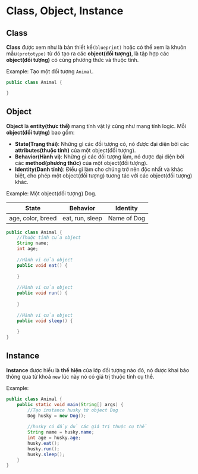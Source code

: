 # Class, Object, Instance

## Class
**Class** được xem như là bản thiết kế```(blueprint)``` hoặc có thể xem là khuôn mẫu```(prototype)``` từ đó tạo ra các **object(đối tượng)**, là tập hợp các **object(đối tượng)** có cùng phương thức và thuộc tính.

Example: Tạo một đối tượng ```Animal```.

```java
public class Animal {

}
```

## Object
**Object** là **entity(thực thể)** mang tính vật lý cũng như mang tính logic. Mỗi **object(đối tượng)** bao gồm:
- **State(Trạng thái)**: Những gì các đối tượng có, nó được đại diện bởi các **attributes(thuộc tính)** của một object(đối tượng).
- **Behavior(Hành vi)**: Những gì các đối tượng làm, nó được đại diện bởi các **method(phương thức)** của một object(đối tượng).
- **Identity(Danh tính)**: Điều gì làm cho chúng trở nên độc nhất và khác biệt, cho phép một object(đối tượng) tương tác với các object(đối tượng) khác.

Example: Một object(đối tượng) Dog.

State | Behavior | Identity
------------ | ------------- | -------------
age, color, breed | eat, run, sleep | Name of Dog

```java
public class Animal {
	//Thuộc tính của object
	String name;
	int age;
	
	//Hành vi của object
	public void eat() {
	
	}
	
	//Hành vi của object
	public void run() {
	
	}
	
	//Hành vi của object
	public void sleep() {
	
	} 
}
```

## Instance
**Instance** được hiểu là **thể hiện** của lớp đối tượng nào đó, nó được khai báo thông qua từ khoá ```new``` lúc này nó có giá trị thuộc tính cụ thể.

Example:
```java
public class Animal {
	public static void main(String[] args) {
		//Tạo instance husky từ object Dog
		Dog husky = new Dog();
		
		//husky có đầy đủ các giá trị thuộc cụ thể
		String name = husky.name;
		int age = husky.age;
		husky.eat();
		husky.run();
		husky.sleep();
	}
}
``` 